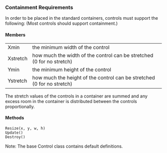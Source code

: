 ### Containment Requirements

In order to be placed in the standard containers, controls must support the following: (Most controls should support containment.)

#### Members

<div class="table-full-width">

|  |  | 
| :---- | :---- |
| Xmin | the minimum width of the control | 
| Xstretch | how much the width of the control can be stretched (0 for no stretch) | 
| Ymin | the minimum height of the control | 
| Ystretch | how much the height of the control can be stretched (0 for no stretch) | 


The stretch values of the controls in a container are summed 
and any excess room in the container is distributed between the controls proportionally.

#### Methods

``` suneido
Resize(x, y, w, h)
Update()
Destroy()
```

Note: The base Control class contains default definitions.